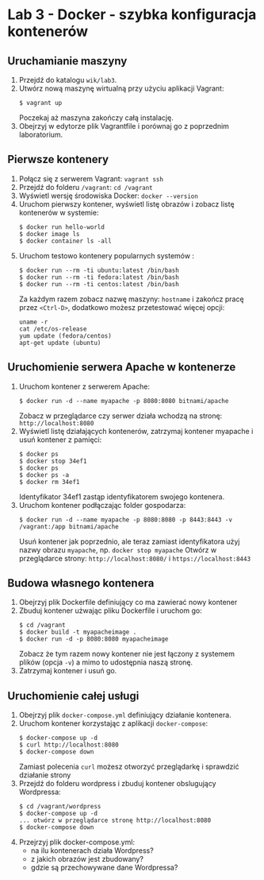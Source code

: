 # Lab 3 - Docker - szybka konfiguracja kontenerów

## Uruchamianie maszyny

1. Przejdź do katalogu `wik/lab3`. 
2. Utwórz nową maszynę wirtualną przy użyciu aplikacji Vagrant:
   ```text
   $ vagrant up
   ```
   Poczekaj aż maszyna zakończy całą instalację.
3. Obejrzyj w edytorze plik Vagrantfile i porównaj go z poprzednim laboratorium.

## Pierwsze kontenery

1. Połącz się z serwerem Vagrant: `vagrant ssh`
2. Przejdź do folderu `/vagrant`: `cd /vagrant`
3. Wyświetl wersję środowiska Docker: `docker --version`
4. Uruchom pierwszy kontener, wyświetl listę obrazów i zobacz listę kontenerów w systemie:
   ```text
   $ docker run hello-world
   $ docker image ls
   $ docker container ls -all
   ```
5. Uruchom testowo kontenery popularnych systemów :
   ```text
   $ docker run --rm -ti ubuntu:latest /bin/bash
   $ docker run --rm -ti fedora:latest /bin/bash
   $ docker run --rm -ti centos:latest /bin/bash
   ```
   Za każdym razem zobacz nazwę maszyny: `hostname` i zakończ pracę przez `<Ctrl-D>`, dodatkowo możesz przetestować więcej opcji:
   ```text
   uname -r
   cat /etc/os-release
   yum update (fedora/centos) 
   apt-get update (ubuntu)
   ```

## Uruchomienie serwera Apache w kontenerze

1. Uruchom kontener z serwerem Apache:
   ```text
   $ docker run -d --name myapache -p 8080:8080 bitnami/apache
   ```
   Zobacz w przeglądarce czy serwer działa wchodzą na stronę: `http://localhost:8080`
2. Wyświetl listę działających kontenerów, zatrzymaj kontener myapache i usuń kontener z pamięci:
   ```text
   $ docker ps
   $ docker stop 34ef1
   $ docker ps
   $ docker ps -a
   $ docker rm 34ef1
   ```
   Identyfikator 34ef1 zastąp identyfikatorem swojego kontenera.
3. Uruchom kontener podłączając folder gospodarza:
   ```text
   $ docker run -d --name myapache -p 8080:8080 -p 8443:8443 -v /vagrant:/app bitnami/apache
   ```
   Usuń kontener jak poprzednio, ale teraz zamiast identyfikatora użyj nazwy obrazu `myapache`, np. `docker stop myapache`
   Otwórz w przeglądarce strony: `http://localhost:8080/` i `https://localhost:8443`

## Budowa własnego kontenera

1. Obejrzyj plik Dockerfile definiujący co ma zawierać nowy kontener
2. Zbuduj kontener użwając pliku Dockerfile i uruchom go:
   ```text
   $ cd /vagrant
   $ docker build -t myapacheimage .
   $ docker run -d -p 8080:8080 myapacheimage
   ```
   Zobacz że tym razem nowy kontener nie jest łączony z systemem plików (opcja `-v`) a mimo to udostępnia naszą stronę.
3. Zatrzymaj kontener i usuń go.

## Uruchomienie całej usługi

1. Obejrzyj plik `docker-compose.yml` definiujący działanie kontenera.
2. Uruchom kontener korzystając z aplikacji `docker-compose`:
   ```text
   $ docker-compose up -d
   $ curl http://localhost:8080
   $ docker-compose down
   ```
   Zamiast polecenia `curl` możesz otworzyć przeglądarkę i sprawdzić działanie strony
4. Przejdź do folderu wordpress i zbuduj kontener obslugujący Wordpressa:
   ```text
   $ cd /vagrant/wordpress
   $ docker-compose up -d
   ... otwórz w przeglądarce stronę http://localhost:8080
   $ docker-compose down
5. Przejrzyj plik docker-compose.yml:
   - na ilu kontenerach działa Wordpress?
   - z jakich obrazów jest zbudowany?
   - gdzie są przechowywane dane Wordpressa?




